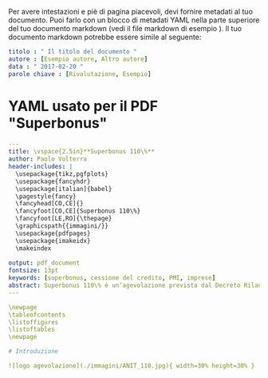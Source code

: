 Per avere intestazioni e piè di pagina piacevoli, devi fornire metadati al tuo documento. Puoi farlo con un blocco di metadati YAML nella parte superiore del tuo documento markdown (vedi il file markdown di esempio ). Il tuo documento markdown potrebbe essere simile al seguente:

```YAML
titolo : " Il titolo del documento " 
autore : [Esempio autore, Altro autore] 
data : " 2017-02-20 " 
parole chiave : [Rivalutazione, Esempio] 
```



# YAML usato per il PDF "Superbonus"

```yaml
---
title: \vspace{2.5in}**Superbonus 110\%**
author: Paolo Volterra
header-includes: |
  \usepackage{tikz,pgfplots}
  \usepackage{fancyhdr}
  \usepackage[italian]{babel}
  \pagestyle{fancy}
  \fancyhead[CO,CE]{}
  \fancyfoot[CO,CE]{Superbonus 110\%}
  \fancyfoot[LE,RO]{\thepage}
  \graphicspath{{immagini/}}
  \usepackage{pdfpages}
  \usepackage{imakeidx}
  \makeindex
  
output: pdf_document
fontsize: 13pt
keywords: [superbonus, cessione del credito, PMI, imprese]
abstract: Superbonus 110\% è un’agevolazione prevista dal Decreto Rilancio del 2020 che eleva al 110\% l’aliquota di detrazione delle spese per interventi di efficienza energetica e riduzione del rischio sismico sostenute da persone fisiche e altri soggetti da luglio 2020 a giugno 2022.  Considerato che l'orizzonte temporale rappresenta uno dei punti chiave per la buona riuscita della misura fiscale, da più parti è arrivata la richiesta di uniformare la data di scadenza e posticiparla almeno al 2023.  Nel business agiscono non solo le banche ma anche Poste Italiane, alcuni gruppi assicurativi e utilities che hanno stretto collaborazioni con  advisor internazionali per il supporto tecnico. Il costo di cessione in media equivale a circa il 10\% per cento del bonus e un costo medio dell'8\%.Il mercato è abbastanza allineato nell’Offerta. Oltre metà degli italiani approva nei fatti il Superbonus.
---

\newpage
\tableofcontents
\listoffigures
\listoftables
\newpage

# Introduzione 

![logo agevolazione](./immagini/ANIT_110.jpg){ width=30% height=30% }

```
